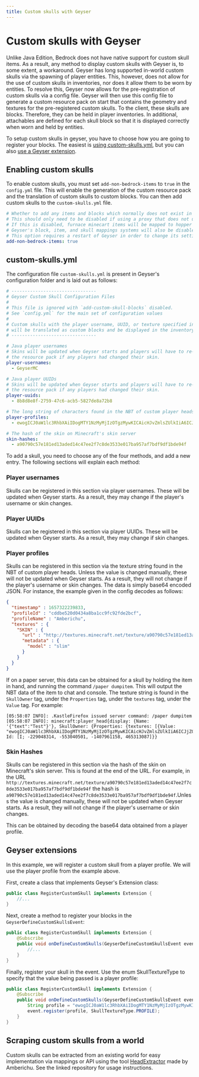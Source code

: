 ```yaml
---
title: Custom skulls with Geyser
---
```


# Custom skulls with Geyser

Unlike Java Edition, Bedrock does not have native support for custom skull items. As a result, any method to display custom skulls with Geyser is, to some extent, a workaround. Geyser has long supported in-world custom skulls via the spawning of player entities. This, however, does not allow for the use of custom skulls in inventories, nor does it allow them to be worn by entities. To resolve this, Geyser now allows for the pre-registration of custom skulls via a config file. Geyser will then use this config file to generate a custom resource pack on start that contains the geometry and textures for the pre-registered custom skulls. To the client, these skulls are blocks. Therefore, they can be held in player inventories. In additional, attachables are defined for each skull block so that it is displayed correctly when worn and held by entities.

To setup custom skulls in geyser, you have to choose how you are going to register your blocks. The easiest is [using custom-skulls.yml](#custom-skullsyml), but you can also [use a Geyser extension](#geyser-extensions).

## Enabling custom skulls

To enable custom skulls, you must set `add-non-bedrock-items` to `true` in the `config.yml` file. This will enable the generation of the custom resource pack and the translation of custom skulls to custom blocks. You can then add custom skulls to the `custom-skulls.yml` file.

```yaml
# Whether to add any items and blocks which normally does not exist in Bedrock Edition.
# This should only need to be disabled if using a proxy that does not use the "transfer packet" style of server switching.
# If this is disabled, furnace minecart items will be mapped to hopper minecart items.
# Geyser's block, item, and skull mappings systems will also be disabled.
# This option requires a restart of Geyser in order to change its setting.
add-non-bedrock-items: true
```

## custom-skulls.yml

The configuration file `custom-skulls.yml` is present in Geyser's configuration folder and is laid out as follows:

```yml
# --------------------------------
# Geyser Custom Skull Configuration Files
#
# This file is ignored with `add-custom-skull-blocks` disabled.
# See `config.yml` for the main set of configuration values
#
# Custom skulls with the player username, UUID, or texture specified in this file
# will be translated as custom blocks and be displayed in the inventory and on entities.
# --------------------------------

# Java player usernames
# Skins will be updated when Geyser starts and players will have to re-download
# the resource pack if any players had changed their skin.
player-usernames:
  - GeyserMC

# Java player UUIDs
# Skins will be updated when Geyser starts and players will have to re-download
# the resource pack if any players had changed their skin.
player-uuids:
  - 8b8d8e8f-2759-47c6-acb5-5827de8a72b8

# The long string of characters found in the NBT of custom player heads
player-profiles:
  - ewogICJ0aW1lc3RhbXAiIDogMTY1NzMyMjIzOTgzMywKICAicHJvZmlsZUlkIiA6ICJjZGRiZTUyMGQwNDM0YThiYTFjYzlmYzkyZmRlMmJjZiIsCiAgInByb2ZpbGVOYW1lIiA6ICJBbWJlcmljaHUiLAogICJ0ZXh0dXJlcyIgOiB7CiAgICAiU0tJTiIgOiB7CiAgICAgICJ1cmwiIDogImh0dHA6Ly90ZXh0dXJlcy5taW5lY3JhZnQubmV0L3RleHR1cmUvYTkwNzkwYzU3ZTE4MWVkMTNhZGVkMTRjNDdlZTJmN2M4ZGUzNTMzZTAxN2JhOTU3YWY3YmRmOWRmMWJkZTk0ZiIsCiAgICAgICJtZXRhZGF0YSIgOiB7CiAgICAgICAgIm1vZGVsIiA6ICJzbGltIgogICAgICB9CiAgICB9CiAgfQp9

# The hash of the skin on Minecraft's skin server
skin-hashes:
  - a90790c57e181ed13aded14c47ee2f7c8de3533e017ba957af7bdf9df1bde94f
```

To add a skull, you need to choose any of the four methods, and add a new entry. The following sections will explain each method:

### Player usernames

Skulls can be registered in this section via player usernames. These will be updated when Geyser starts. As a result, they may change if the player's username or skin changes.

### Player UUIDs

Skulls can be registered in this section via player UUIDs. These will be updated when Geyser starts. As a result, they may change if skin changes.

### Player profiles

Skulls can be registered in this section via the texture string found in the NBT of custom player heads. Unless the value is changed manually, these will not be updated when Geyser starts. As a result, they will not change if the player's username or skin changes. The data is simply base64 encoded JSON. For instance, the example given in the config decodes as follows:

```json
{
  "timestamp" : 1657322239833,
  "profileId" : "cddbe520d0434a8ba1cc9fc92fde2bcf",
  "profileName" : "Amberichu",
  "textures" : {
    "SKIN" : {
      "url" : "http://textures.minecraft.net/texture/a90790c57e181ed13aded14c47ee2f7c8de3533e017ba957af7bdf9df1bde94f",
      "metadata" : {
        "model" : "slim"
      }
    }
  }
}
```

If on a paper server, this data can be obtained for a skull by holding the item in hand, and running the command `/paper dumpitem`. This will output the NBT data of the item to chat and console. The texture string is found in the `SkullOwner` tag, under the `Properties` tag, under the `textures` tag, under the `Value` tag. For example:

```log
[05:58:07 INFO]: .KastleFirefox issued server command: /paper dumpitem
[05:58:07 INFO]: minecraft:player_head{display: {Name: '{"text":"Test"}'}, SkullOwner: {Properties: {textures: [{Value: "ewogICJ0aW1lc3RhbXAiIDogMTY1NzMyMjIzOTgzMywKICAicHJvZmlsZUlkIiA6ICJjZGRiZTUyMGQwNDM0YThiYTFjYzlmYzkyZmRlMmJjZiIsCiAgInByb2ZpbGVOYW1lIiA6ICJkYXZjaG9vIiwKICAidGV4dHVyZXMiIDogewogICAgIlNLSU4iIDogewogICAgICAidXJsIiA6ICJodHRwOi8vdGV4dHVyZXMubWluZWNyYWZ0Lm5ldC90ZXh0dXJlL2E5MDc5MGM1N2UxODFlZDEzYWRlZDE0YzQ3ZWUyZjdjOGRlMzUzM2UwMTdiYTk1N2FmN2JkZjlkZjFiZGU5NGYiLAogICAgICAibWV0YWRhdGEiIDogewogICAgICAgICJtb2RlbCIgOiAic2xpbSIKICAgICAgfQogICAgfQogIH0KfQ"}]}, Id: [I; -229048314, -553040501, -1407961158, 465313087]}}
```

### Skin Hashes

Skulls can be registered in this section via the hash of the skin on Minecraft's skin server. This is found at the end of the URL. For example, in the URL `http://textures.minecraft.net/texture/a90790c57e181ed13aded14c47ee2f7c8de3533e017ba957af7bdf9df1bde94f` the hash is `a90790c57e181ed13aded14c47ee2f7c8de3533e017ba957af7bdf9df1bde94f`.Unless the value is changed manually, these will not be updated when Geyser starts. As a result, they will not change if the player's username or skin changes.

This can be obtained by decoding the base64 data obtained from a player profile.

## Geyser extensions

In this example, we will register a custom skull from a player profile. We will use the player profile from the example above.

First, create a class that implements Geyser's Extension class:

```java
public class RegisterCustomSkull implements Extension {
    //...
}
```

Next, create a method to register your blocks in the `GeyserDefineCustomSkullsEvent`:

```java
public class RegisterCustomSkull implements Extension {
    @Subscribe
    public void onDefineCustomSkulls(GeyserDefineCustomSkullsEvent event) {
        //...
    }
}
```

Finally, register your skull in the event. Use the enum SkullTextureType to specify that the value being passed is a player profile:

```java
public class RegisterCustomSkull implements Extension {
    @Subscribe
    public void onDefineCustomSkulls(GeyserDefineCustomSkullsEvent event) {
        String profile = "ewogICJ0aW1lc3RhbXAiIDogMTY1NzMyMjIzOTgzMywKICAicHJvZmlsZUlkIiA6ICJjZGRiZTUyMGQwNDM0YThiYTFjYzlmYzkyZmRlMmJjZiIsCiAgInByb2ZpbGVOYW1lIiA6ICJkYXZjaG9vIiwKICAidGV4dHVyZXMiIDogewogICAgIlNLSU4iIDogewogICAgICAidXJsIiA6ICJodHRwOi8vdGV4dHVyZXMubWluZWNyYWZ0Lm5ldC90ZXh0dXJlL2E5MDc5MGM1N2UxODFlZDEzYWRlZDE0YzQ3ZWUyZjdjOGRlMzUzM2UwMTdiYTk1N2FmN2JkZjlkZjFiZGU5NGYiLAogICAgICAibWV0YWRhdGEiIDogewogICAgICAgICJtb2RlbCIgOiAic2xpbSIKICAgICAgfQogICAgfQogIH0KfQ"
        event.register(profile, SkullTextureType.PROFILE);
    }
}
```

## Scraping custom skulls from a world

Custom skulls can be extracted from an existing world for easy implementation via mappings or API using the tool [HeadExtractor](https://github.com/davchoo/HeadExtractor) made by Amberichu. See the linked repository for usage instructions.
